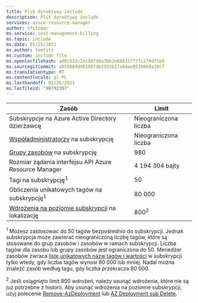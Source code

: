 ```yaml
---
title: Plik dyrektywy include
description: Plik dyrektywy include
services: azure-resource-manager
author: tfitzmac
ms.service: cost-management-billing
ms.topic: include
ms.date: 01/25/2021
ms.author: tomfitz
ms.custom: include file
ms.openlocfilehash: ad0c532c2ac80fd8a3bb3e68431ff7fc274d73e0
ms.sourcegitcommit: a055089dd6195fde2555b27a84ae052b668a18c7
ms.translationtype: MT
ms.contentlocale: pl-PL
ms.lasthandoff: 01/26/2021
ms.locfileid: "98792397"
---
```

| Zasób | Limit |
| --- | --- |
| Subskrypcje na Azure Active Directory dzierżawcę | Nieograniczona liczba |
| [Współadministratorzy](../articles/cost-management-billing/manage/add-change-subscription-administrator.md) na subskrypcję |Nieograniczona liczba |
| [Grupy zasobów](../articles/azure-resource-manager/management/overview.md) na subskrypcję |980 |
| Rozmiar żądania interfejsu API Azure Resource Manager |4 194 304 bajty |
| Tagi na subskrypcję<sup>1</sup> |50 |
| Obliczenia unikatowych tagów na subskrypcję<sup>1</sup> | 80 000 |
| [Wdrożenia na poziomie subskrypcji](../articles/azure-resource-manager/templates/deploy-to-subscription.md) na lokalizację | 800<sup>2</sup> |

<sup>1</sup> Możesz zastosować do 50 tagów bezpośrednio do subskrypcji. Jednak subskrypcja może zawierać nieograniczoną liczbę tagów, które są stosowane do grup zasobów i zasobów w ramach subskrypcji. Liczba tagów dla zasobu lub grupy zasobów jest ograniczona do 50. Menedżer zasobów zwraca [listę unikatowych nazw tagów i wartości](/rest/api/resources/tags) w subskrypcji tylko wtedy, gdy liczba tagów wynosi 80 000 lub mniej. Nadal można znaleźć zasób według tagu, gdy liczba przekracza 80 000.

<sup>2</sup> Jeśli osiągnięto limit 800 wdrożeń, należy usunąć wdrożenia, które nie są już potrzebne z historii. Aby usunąć wdrożenia na poziomie subskrypcji, użyj polecenie [Remove-AzDeployment](/powershell/module/az.resources/Remove-AzDeployment) lub [AZ Deployment sub Delete](/cli/azure/deployment/sub#az-deployment-sub-delete).
